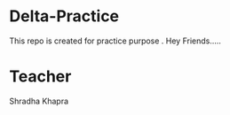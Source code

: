 # Delta-Practice
This repo is created for practice purpose .
Hey Friends.....

# Teacher
Shradha Khapra